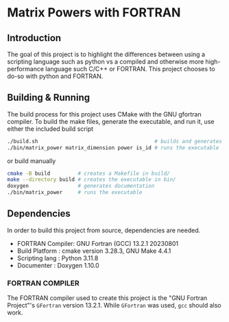 # Matrix Powers with FORTRAN

## Introduction

The goal of this project is to highlight the differences between using a
scripting language such as python vs a compiled and otherwise more high-performance
language such C/C++ or FORTRAN. This project chooses to do-so with python and FORTRAN.

## Building & Running
The build process for this project uses CMake with the GNU gfortran compiler.
To build the make files, generate the executable, and run it, use either the
included build script

```bash
./build.sh                                      # builds and generates the project
./bin/matrix_power matrix_dimension power is_id # runs the executable
```

or build manually

```bash
cmake -B build         # creates a Makefile in build/
make --directory build # creates the executable in bin/
doxygen                # generates documentation
./bin/matrix_power     # runs the executable
```

## Dependencies
In order to build this project from source, dependencies are needed.
- FORTRAN Compiler: GNU Fortran (GCC) 13.2.1 20230801
- Build Platform  : cmake version 3.28.3, GNU Make 4.4.1
- Scripting lang  : Python 3.11.8
- Documenter      : Doxygen 1.10.0 

### FORTRAN COMPILER
The FORTRAN compiler used to create this project is the "GNU Fortran Project"'s `GFortran` version 13.2.1.  While `GFortran` was used, `gcc` should also work.
